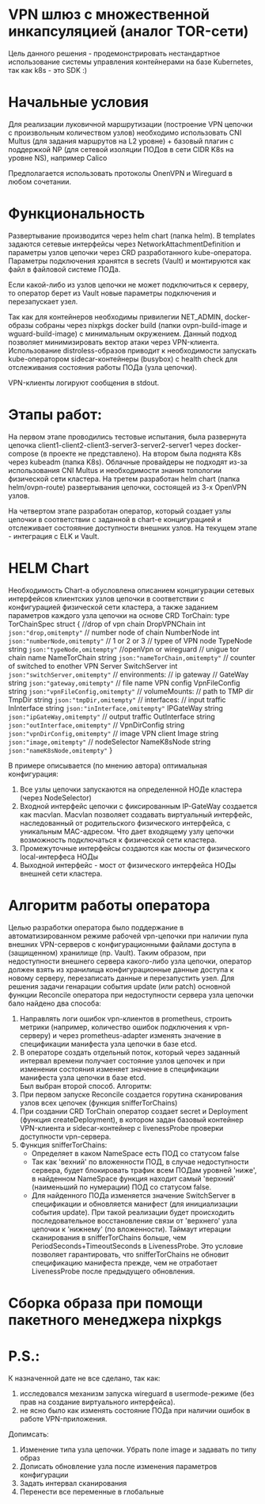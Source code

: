 # VPN шлюз с множественной инкапсуляцией (аналог TOR-сети)

Цель данного решения - продемонстрировать нестандартное использование системы управления контейнерами на базе Kubernetes, 
так как k8s - это SDK :)

# Начальные условия 

Для реализации луковичной маршрутизации (построение VPN цепочки с произвольным количеством узлов) необходимо использовать CNI Multus (для задания маршрутов на L2 уровне) + базовый плагин с поддержкой NP (для сетевой изоляции ПОДов в сети CIDR K8s на уровне NS), например Calico

Предполагается использовать протоколы OnenVPN и Wireguard в любом сочетании.

# Функциональность

Развертывание производится через helm chart (папка helm).
В templates задаются сетевые интерфейсы через NetworkAttachmentDefinition и параметры узлов цепочки через CRD разработанного kube-оператора. Параметры подключения хранятся в secrets (Vault) и монтируются как файл в файловой системе ПОДа.

Если какой-либо из узлов цепочки не может подключиться к серверу, то оператор берет из Vault новые параметры подключения и перезапускает узел.

Так как для контейнеров необходимы привилегии NET_ADMIN, docker-образы собраны через nixpkgs docker build (папки ovpn-build-image и wguard-build-image) с минимальным окружением. Данный подход позволяет минимизировать вектор атаки через VPN-клиента. 
Использование distroless-образов приводит к необходимости запускать kube-оператором sidecar-контейнеры (busybox) c health check для отслеживания состояния работы ПОДа (узла цепочки).

VPN-клиенты логируют сообщения в stdout.

# Этапы работ: 

На первом этапе проводились тестовые испытания, была развернута цепочка client1-client2-client3-server3-server2-server1 через docker-compose (в проекте не представлено).
На втором была поднята K8s через kubeadm (папка K8s). Облачные провайдеры не подходят из-за использования CNI Multus и необходимости знания топологии физической сети кластера.
На третем разработан helm chart (папка helm/ovpn-route) развертывания цепочки, состоящей из 3-х OpenVPN узлов.

На четвертом этапе разработан оператор, который создает узлы цепочки в соответствии с заданной в chart-е концигурацией и отслеживает состояяние доступности внешних узлов.
На текущем этапе - интеграция с ELK и Vault.

# HELM Chart

Необходимость Chart-а обусловлена описанием концигурации сетевых интерфейсов клиентских узлов цепочки в соответствии с конфигурацией физической сети кластера, а также заданием параметров каждого узла цепочки на основе CRD TorChain:
type TorChainSpec struct {
	//drop of vpn chain
	DropVPNChain int `json:"drop,omitempty"`
	// number node of chain
	NumberNode int `json:"numberNode,omitempty"` // 1 or 2 or 3
	// typee of VPN node
	TypeNode string `json:"typeNode,omitempty"` //openVpn or wireguard
	// unigue tor chain name
	NameTorChain string `json:"nameTorChain,omitempty"`
	// counter of switched to enother VPN Server
	SwitchServer int `json:"switchServer,omitempty"`
	// environments:
	// ip gateway
	// GateWay string `json:"gateway,omitempty"`
	// file name VPN config
	VpnFileConfig string `json:"vpnFileConfig,omitempty"`
	// volumeMounts:
	// path to TMP dir
	TmpDir string `json:"tmpDir,omitempty"`
	// interfaces:
	// input traffic
	InInterface string `json:"inInterface,omitempty"`
	IPGateWay   string `json:"ipGateWay,omitempty"`
	// output traffic
	OutInterface string `json:"outInterface,omitempty"`
	// VpnDirConfig string `json:"vpnDirConfig,omitempty"`
	// image VPN client
	Image string `json:"image,omitempty"`
	// nodeSelector
	NameK8sNode string `json:"nameK8sNode,omitempty"`
}

В примере описывается (по мнению автора) оптимальная конфигурация:
1. Все узлы цепочки запускаются на определенной НОДе кластера (через NodeSelector)
2. Входной интерфейс цепочки с фиксированным IP-GateWay создается как macvlan. Macvlan позволяет создавать виртуальный интерфейс, наследованный от родительского физического интерфейса, с уникальным MAC-адресом. Что дает входящему узлу цепочки возможность подключаться к физической сети кластера.
3. Промежуточные интерфейсы создаются как мосты от физического local-интерфеса НОДы
4. Выходной интерфейс - мост от физического интерфейса НОДы внешней сети кластера.

# Алгоритм работы оператора

Целью разработки оператора было поддержание в автоматизированном режиме рабочей vpn-цепочки при наличии пула внешних VPN-серверов c конфигурационными файлами доступа в (защищенном) хранилище (пр. Vault). Таким образом, при недоступности внешнего сервера какого-либо узла цепочки, оператор должен взять из хранилища конфигурационные данные доступа к новому серверу, перезаписать данные и перезапустить узел. 
Для решения задачи генарации события update (или patch) основной функции Reconcile оператора при недоступности сервера узла цепочки бало найдено два способа:
1. Направлять логи ошибок vpn-клиентов в prometheus, строить метрики (например, количество ошибок подключения к vpn-серверу) и через prometheus-adapter изменять значение в спецификации манифеста узла цепочки в базе etcd.
2. В операторе создать отдельный поток, который через заданный интервал времени получает состояние узлов цепочек и при изменении состояния изменяет значение в спецификации манифеста узла цепочки в базе etcd.  
Был выбран второй способ. 
Алгоритм:
1. При первом запуске Reconcile создается горутина сканирования узлов всех цепочек (функция snifferTorChains)
2. При создании CRD TorChain оператор создает secret и Deployment (функция createDeployment), в котором задан базовый контейнер VPN-клиента и sidecar-контейнер с livenessProbe проверки доступности vpn-сервера.
3. Функция snifferTorChains:
    - Определяет в каком NameSpace есть ПОД со статусом false
    - Так как 'вехний' по вложенности ПОД, в случае недоступности сервера, будет блокировать трафик всем ПОДам уровней 'ниже', в найденном NameSpace функция находит самый 'верхний' (наименьший по нумерации) ПОД со статусом false. 
    - Для найденного ПОДа изменяется значение SwitchServer в спецификации и обновляется манифест (для инициализации события update). 
   При такой реализации будет происходить последовательное восстановление связи от 'верхнего' узла цепочки к 'нижнему' (по вложенности). 
   Таймаут итерации сканирования в snifferTorChains больше, чем PeriodSeconds+TimeoutSeconds в LivenessProbe. Это условие позволяет гарантировать, что snifferTorChains не обновит спецификацию манифеста прежде, чем не отработает LivenessProbe после предыдущего обновления.

# Сборка образа при помощи пакетного менеджера nixpkgs








# P.S.:
К назначенной дате не все сделано, так как: 
1. исследовался механизм запуска wireguard в usermode-режиме  (без прав на создание виртуального интерфейса).
2. не ясно было как изменять состояние ПОДа при наличии ошибок в работе VPN-приложения.


Допимсать:
1. Изменение типа узла цепочки. Убрать поле image и задавать по типу образ
2. Дописать обновление узла после изменения параметров конфигурации
3. Задать интервал сканирования
4. Перенести все переменные в глобальные